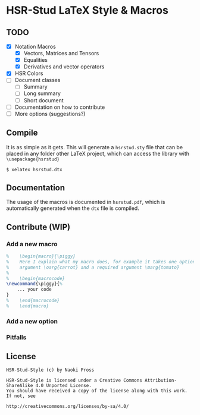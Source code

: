 # HSR-Stud LaTeX Style & Macros

## TODO
- [X] Notation Macros
  - [X] Vectors, Matrices and Tensors
  - [X] Equalities
  - [X] Derivatives and vector operators
- [X] HSR Colors
- [ ] Document classes
  - [ ] Summary
  - [ ] Long summary
  - [ ] Short document
- [ ] Documentation on how to contribute
- [ ] More options (suggestions?)

## Compile
It is as simple as it gets. 
This will generate a `hsrstud.sty` file that can be placed in any folder other LaTeX project,
which can access the library with `\usepackage{hsrstud}`
```
$ xelatex hsrstud.dtx
```

## Documentation
The usage of the macros is documented in `hsrstud.pdf`, which is automatically generated when
the `dtx` file is compiled.

## Contribute (WIP)
### Add a new macro
```latex
%    \begin{macro}{\piggy}
%    Here I explain what my macro does, for example it takes one optional
%    argument \oarg{carrot} and a required argument \marg{tomato}
%
%    \begin{macrocode}
\newcommand{\piggy}{%
    ... your code
}
%    \end{macrocode}
%    \end{macro}
```
### Add a new option
### Pitfalls

## License
```
HSR-Stud-Style (c) by Naoki Pross

HSR-Stud-Style is licensed under a Creative Commons Attribution-ShareAlike 4.0 Unported License.
You should have received a copy of the license along with this work. If not, see

http://creativecommons.org/licenses/by-sa/4.0/
```

